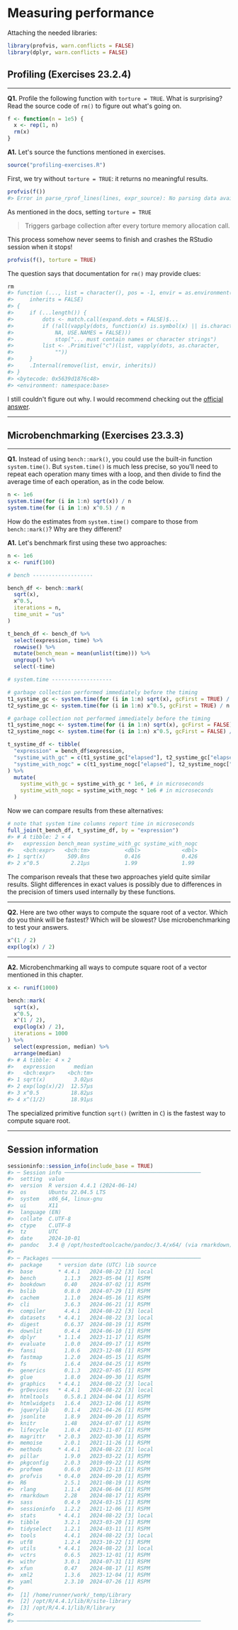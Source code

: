 # Measuring performance



Attaching the needed libraries:


``` r
library(profvis, warn.conflicts = FALSE)
library(dplyr, warn.conflicts = FALSE)
```

## Profiling (Exercises 23.2.4)

---

**Q1.** Profile the following function with `torture = TRUE`. What is surprising? Read the source code of `rm()` to figure out what's going on.


``` r
f <- function(n = 1e5) {
  x <- rep(1, n)
  rm(x)
}
```

**A1.** Let's source the functions mentioned in exercises.


``` r
source("profiling-exercises.R")
```

First, we try without `torture = TRUE`: it returns no meaningful results. 


``` r
profvis(f())
#> Error in parse_rprof_lines(lines, expr_source): No parsing data available. Maybe your function was too fast?
```

As mentioned in the docs, setting `torture = TRUE`

> Triggers garbage collection after every torture memory allocation call.

This process somehow never seems to finish and crashes the RStudio session when it stops!


``` r
profvis(f(), torture = TRUE)
```

The question says that documentation for `rm()` may provide clues:


``` r
rm
#> function (..., list = character(), pos = -1, envir = as.environment(pos), 
#>     inherits = FALSE) 
#> {
#>     if (...length()) {
#>         dots <- match.call(expand.dots = FALSE)$...
#>         if (!all(vapply(dots, function(x) is.symbol(x) || is.character(x), 
#>             NA, USE.NAMES = FALSE))) 
#>             stop("... must contain names or character strings")
#>         list <- .Primitive("c")(list, vapply(dots, as.character, 
#>             ""))
#>     }
#>     .Internal(remove(list, envir, inherits))
#> }
#> <bytecode: 0x5639d1876c48>
#> <environment: namespace:base>
```

I still couldn't figure out why. I would recommend checking out the [official answer](https://advanced-r-solutions.rbind.io/measuring-performance.html#profiling).

---

## Microbenchmarking (Exercises 23.3.3)

---

**Q1.** Instead of using `bench::mark()`, you could use the built-in function `system.time()`. But `system.time()` is much less precise, so you'll need to repeat each operation many times with a loop, and then divide to find the average time of each operation, as in the code below.


``` r
n <- 1e6
system.time(for (i in 1:n) sqrt(x)) / n
system.time(for (i in 1:n) x^0.5) / n
```

How do the estimates from `system.time()` compare to those from `bench::mark()`? Why are they different?

**A1.** Let's benchmark first using these two approaches:


``` r
n <- 1e6
x <- runif(100)

# bench -------------------

bench_df <- bench::mark(
  sqrt(x),
  x^0.5,
  iterations = n,
  time_unit = "us"
)

t_bench_df <- bench_df %>%
  select(expression, time) %>%
  rowwise() %>%
  mutate(bench_mean = mean(unlist(time))) %>%
  ungroup() %>%
  select(-time)

# system.time -------------------

# garbage collection performed immediately before the timing
t1_systime_gc <- system.time(for (i in 1:n) sqrt(x), gcFirst = TRUE) / n
t2_systime_gc <- system.time(for (i in 1:n) x^0.5, gcFirst = TRUE) / n

# garbage collection not performed immediately before the timing
t1_systime_nogc <- system.time(for (i in 1:n) sqrt(x), gcFirst = FALSE) / n
t2_systime_nogc <- system.time(for (i in 1:n) x^0.5, gcFirst = FALSE) / n

t_systime_df <- tibble(
  "expression" = bench_df$expression,
  "systime_with_gc" = c(t1_systime_gc["elapsed"], t2_systime_gc["elapsed"]),
  "systime_with_nogc" = c(t1_systime_nogc["elapsed"], t2_systime_nogc["elapsed"])
) %>%
  mutate(
    systime_with_gc = systime_with_gc * 1e6, # in microseconds
    systime_with_nogc = systime_with_nogc * 1e6 # in microseconds
  )
```

Now we can compare results from these alternatives:


``` r
# note that system time columns report time in microseconds
full_join(t_bench_df, t_systime_df, by = "expression")
#> # A tibble: 2 × 4
#>   expression bench_mean systime_with_gc systime_with_nogc
#>   <bch:expr>   <bch:tm>           <dbl>             <dbl>
#> 1 sqrt(x)       509.8ns           0.416             0.426
#> 2 x^0.5          2.21µs           1.99              1.99
```

The comparison reveals that these two approaches yield quite similar results. Slight differences in exact values is possibly due to differences in the precision of timers used internally by these functions.

---

**Q2.** Here are two other ways to compute the square root of a vector. Which do you think will be fastest? Which will be slowest? Use microbenchmarking to test your answers.


``` r
x^(1 / 2)
exp(log(x) / 2)
```

---

**A2.** Microbenchmarking all ways to compute square root of a vector mentioned in this chapter.


``` r
x <- runif(1000)

bench::mark(
  sqrt(x),
  x^0.5,
  x^(1 / 2),
  exp(log(x) / 2),
  iterations = 1000
) %>%
  select(expression, median) %>%
  arrange(median)
#> # A tibble: 4 × 2
#>   expression      median
#>   <bch:expr>    <bch:tm>
#> 1 sqrt(x)         3.02µs
#> 2 exp(log(x)/2)  12.57µs
#> 3 x^0.5          18.82µs
#> 4 x^(1/2)        18.91µs
```

The specialized primitive function `sqrt()` (written in `C`) is the fastest way to compute square root.

---

## Session information


``` r
sessioninfo::session_info(include_base = TRUE)
#> ─ Session info ───────────────────────────────────────────
#>  setting  value
#>  version  R version 4.4.1 (2024-06-14)
#>  os       Ubuntu 22.04.5 LTS
#>  system   x86_64, linux-gnu
#>  ui       X11
#>  language (EN)
#>  collate  C.UTF-8
#>  ctype    C.UTF-8
#>  tz       UTC
#>  date     2024-10-01
#>  pandoc   3.4 @ /opt/hostedtoolcache/pandoc/3.4/x64/ (via rmarkdown)
#> 
#> ─ Packages ───────────────────────────────────────────────
#>  package     * version date (UTC) lib source
#>  base        * 4.4.1   2024-08-22 [3] local
#>  bench         1.1.3   2023-05-04 [1] RSPM
#>  bookdown      0.40    2024-07-02 [1] RSPM
#>  bslib         0.8.0   2024-07-29 [1] RSPM
#>  cachem        1.1.0   2024-05-16 [1] RSPM
#>  cli           3.6.3   2024-06-21 [1] RSPM
#>  compiler      4.4.1   2024-08-22 [3] local
#>  datasets    * 4.4.1   2024-08-22 [3] local
#>  digest        0.6.37  2024-08-19 [1] RSPM
#>  downlit       0.4.4   2024-06-10 [1] RSPM
#>  dplyr       * 1.1.4   2023-11-17 [1] RSPM
#>  evaluate      1.0.0   2024-09-17 [1] RSPM
#>  fansi         1.0.6   2023-12-08 [1] RSPM
#>  fastmap       1.2.0   2024-05-15 [1] RSPM
#>  fs            1.6.4   2024-04-25 [1] RSPM
#>  generics      0.1.3   2022-07-05 [1] RSPM
#>  glue          1.8.0   2024-09-30 [1] RSPM
#>  graphics    * 4.4.1   2024-08-22 [3] local
#>  grDevices   * 4.4.1   2024-08-22 [3] local
#>  htmltools     0.5.8.1 2024-04-04 [1] RSPM
#>  htmlwidgets   1.6.4   2023-12-06 [1] RSPM
#>  jquerylib     0.1.4   2021-04-26 [1] RSPM
#>  jsonlite      1.8.9   2024-09-20 [1] RSPM
#>  knitr         1.48    2024-07-07 [1] RSPM
#>  lifecycle     1.0.4   2023-11-07 [1] RSPM
#>  magrittr    * 2.0.3   2022-03-30 [1] RSPM
#>  memoise       2.0.1   2021-11-26 [1] RSPM
#>  methods     * 4.4.1   2024-08-22 [3] local
#>  pillar        1.9.0   2023-03-22 [1] RSPM
#>  pkgconfig     2.0.3   2019-09-22 [1] RSPM
#>  profmem       0.6.0   2020-12-13 [1] RSPM
#>  profvis     * 0.4.0   2024-09-20 [1] RSPM
#>  R6            2.5.1   2021-08-19 [1] RSPM
#>  rlang         1.1.4   2024-06-04 [1] RSPM
#>  rmarkdown     2.28    2024-08-17 [1] RSPM
#>  sass          0.4.9   2024-03-15 [1] RSPM
#>  sessioninfo   1.2.2   2021-12-06 [1] RSPM
#>  stats       * 4.4.1   2024-08-22 [3] local
#>  tibble        3.2.1   2023-03-20 [1] RSPM
#>  tidyselect    1.2.1   2024-03-11 [1] RSPM
#>  tools         4.4.1   2024-08-22 [3] local
#>  utf8          1.2.4   2023-10-22 [1] RSPM
#>  utils       * 4.4.1   2024-08-22 [3] local
#>  vctrs         0.6.5   2023-12-01 [1] RSPM
#>  withr         3.0.1   2024-07-31 [1] RSPM
#>  xfun          0.47    2024-08-17 [1] RSPM
#>  xml2          1.3.6   2023-12-04 [1] RSPM
#>  yaml          2.3.10  2024-07-26 [1] RSPM
#> 
#>  [1] /home/runner/work/_temp/Library
#>  [2] /opt/R/4.4.1/lib/R/site-library
#>  [3] /opt/R/4.4.1/lib/R/library
#> 
#> ──────────────────────────────────────────────────────────
```
